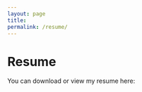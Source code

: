 ```yaml
---
layout: page
title: 
permalink: /resume/
---
```


# Resume

You can download or view my resume here:  
